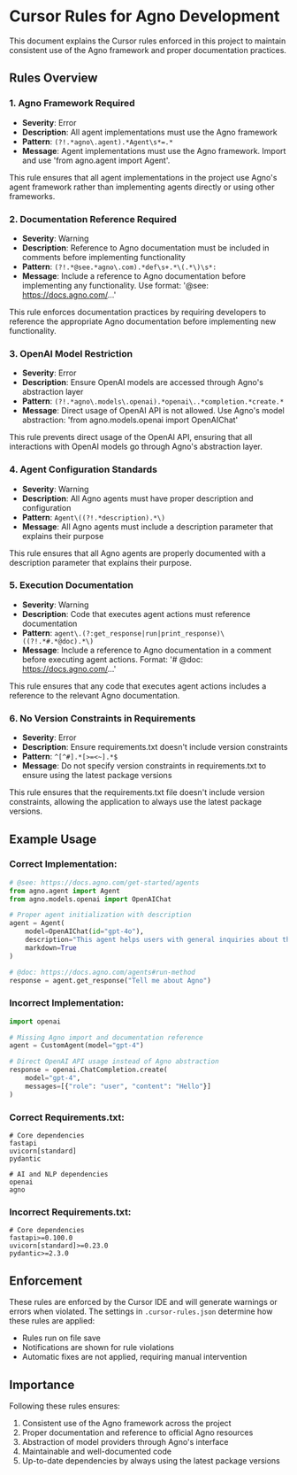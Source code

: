 # Cursor Rules for Agno Development

This document explains the Cursor rules enforced in this project to maintain consistent use of the Agno framework and proper documentation practices.

## Rules Overview

### 1. Agno Framework Required
- **Severity**: Error
- **Description**: All agent implementations must use the Agno framework
- **Pattern**: `(?!.*agno\.agent).*Agent\s*=.*`
- **Message**: Agent implementations must use the Agno framework. Import and use 'from agno.agent import Agent'.

This rule ensures that all agent implementations in the project use Agno's agent framework rather than implementing agents directly or using other frameworks.

### 2. Documentation Reference Required
- **Severity**: Warning
- **Description**: Reference to Agno documentation must be included in comments before implementing functionality
- **Pattern**: `(?!.*@see.*agno\.com).*def\s+.*\(.*\)\s*:`
- **Message**: Include a reference to Agno documentation before implementing any functionality. Use format: '@see: https://docs.agno.com/...'

This rule enforces documentation practices by requiring developers to reference the appropriate Agno documentation before implementing new functionality.

### 3. OpenAI Model Restriction
- **Severity**: Error  
- **Description**: Ensure OpenAI models are accessed through Agno's abstraction layer
- **Pattern**: `(?!.*agno\.models\.openai).*openai\..*completion.*create.*`
- **Message**: Direct usage of OpenAI API is not allowed. Use Agno's model abstraction: 'from agno.models.openai import OpenAIChat'

This rule prevents direct usage of the OpenAI API, ensuring that all interactions with OpenAI models go through Agno's abstraction layer.

### 4. Agent Configuration Standards
- **Severity**: Warning
- **Description**: All Agno agents must have proper description and configuration
- **Pattern**: `Agent\((?!.*description).*\)`
- **Message**: All Agno agents must include a description parameter that explains their purpose

This rule ensures that all Agno agents are properly documented with a description parameter that explains their purpose.

### 5. Execution Documentation
- **Severity**: Warning
- **Description**: Code that executes agent actions must reference documentation
- **Pattern**: `agent\.(?:get_response|run|print_response)\((?!.*#.*@doc).*\)`
- **Message**: Include a reference to Agno documentation in a comment before executing agent actions. Format: '# @doc: https://docs.agno.com/...'

This rule ensures that any code that executes agent actions includes a reference to the relevant Agno documentation.

### 6. No Version Constraints in Requirements
- **Severity**: Error
- **Description**: Ensure requirements.txt doesn't include version constraints
- **Pattern**: `^[^#].*[>=<~].*$`
- **Message**: Do not specify version constraints in requirements.txt to ensure using the latest package versions

This rule ensures that the requirements.txt file doesn't include version constraints, allowing the application to always use the latest package versions.

## Example Usage

### Correct Implementation:

```python
# @see: https://docs.agno.com/get-started/agents
from agno.agent import Agent
from agno.models.openai import OpenAIChat

# Proper agent initialization with description
agent = Agent(
    model=OpenAIChat(id="gpt-4o"),
    description="This agent helps users with general inquiries about the Agno framework",
    markdown=True
)

# @doc: https://docs.agno.com/agents#run-method
response = agent.get_response("Tell me about Agno")
```

### Incorrect Implementation:

```python
import openai

# Missing Agno import and documentation reference
agent = CustomAgent(model="gpt-4")

# Direct OpenAI API usage instead of Agno abstraction
response = openai.ChatCompletion.create(
    model="gpt-4",
    messages=[{"role": "user", "content": "Hello"}]
)
```

### Correct Requirements.txt:

```
# Core dependencies
fastapi
uvicorn[standard]
pydantic

# AI and NLP dependencies
openai
agno
```

### Incorrect Requirements.txt:

```
# Core dependencies
fastapi>=0.100.0
uvicorn[standard]>=0.23.0
pydantic>=2.3.0
```

## Enforcement

These rules are enforced by the Cursor IDE and will generate warnings or errors when violated. The settings in `.cursor-rules.json` determine how these rules are applied:

- Rules run on file save
- Notifications are shown for rule violations
- Automatic fixes are not applied, requiring manual intervention

## Importance

Following these rules ensures:
1. Consistent use of the Agno framework across the project
2. Proper documentation and reference to official Agno resources
3. Abstraction of model providers through Agno's interface
4. Maintainable and well-documented code
5. Up-to-date dependencies by always using the latest package versions